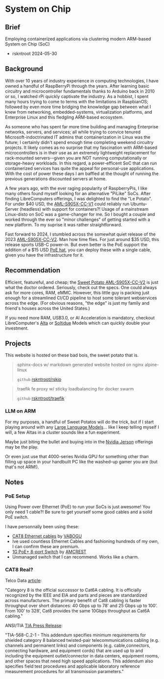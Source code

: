 # System on Chip

## Brief

Employing containerized applications via clustering modern ARM-based System on Chip (SoC) 

- rskntroot 2024-05-30

## Background

With over 10 years of industry experience in computing technologies, I have owned a handful of RaspBerryPi through the years. After learning basic circuitry and microcontroller fundamentals thanks to Arduino back in 2010 or so, I watched rPi quickly captivate the industry. As a hobbist, I spent many hours trying to come to terms with the limitations in RaspbianOS; followed by even more time bridging the knowledge gap between what I knew from networking, embedded-systems, virtualization platforms, and Enterprise Linux and this fledgling ARM-based ecosystem.

As someone who has spent far more time building and managing Enterprise networks, servers, and services; all while trying to convice tenured Microsoft-indoctrinated IT admins that containerization in Linux was the future; I certainly didn't spend enough time completing weekend circuitry projects. It likely comes as no surprise that my fascination with ARM-based microcontrollers is in their use as an extremely lightweight replacement for rack-mounted servers--given you are NOT running computationally or storage-heavy workloads. In this regard, a power-efficent SoC that can run containerized services has quite the appeal for personal-use applications. With the cost of power these days I am baffled at the thought of running the previous generations discounted servers at home.

A few years ago, with the ever raging popularity of RaspberryPis, I like many others found myself looking for an alternative "PiLike" SoCs. After finding LibreComputers offerings, I was delighted to find the "Le Potato". For under $40 USD, the [AML-S905X-CC-V1](https://libre.computer/products/aml-s905x-cc/) could reliably run Ubuntu-Server (headless) with support for containers?! Usage of a mainstream Linux-disto on SoC was a game-changer for me. So I bought a couple and worked through the ever so "minor challenges" of getting started with a new platform. To my suprise it was rather straightforward.

Fast forward to 2024, I stumbled across the somewhat quiet release of the 2023 [AML-S905X-CC-V2](https://libre.computer/products/aml-s905x-cc-v2/). Man how time flies. For just around $35 USD, this release sports USB-C power-in. But even better is the PoE support the addition of a $15 USD [PoE hat](https://www.loverpi.com/products/loverpi-poe-hat-with-pwm-fan-controller-for-aml-s905x-cc-v2-sweet-potato?_pos=1&_psq=poe&_ss=e&_v=1.0), you can deploy these with a single cable, given you have the infrastructure for it.

## Recommendation

Efficient, featureful, and cheap; the [Sweet Potato AML-S905X-CC-V2](https://libre.computer/products/aml-s905x-cc-v2/) is just what the doctor ordered. Seriously, check out the specs. One could always ask for more cores, RAM, eMMC. However, this little guy is packing just enough for a streamlined CI/CD pipeline to host some tolerant webservices across the edge. (For obvious reasons, "the edge" is just my family and friend's houses across the United States.)

If you need more RAM, USB3.0, or AI Acceleration is mandatory, checkout LibreComputer's [Alta](https://libre.computer/products/aml-a311d-cc/) or [Soltidue](https://libre.computer/products/aml-s905d3-cc/) Models which can quickly double your investment.

## Projects

This website is hosted on these bad bois, the sweet potato that is.

> sphinx-docs w/ markdown generated website hosted on nginx alpine-linux
>
> `github` [rskntroot/rskio](https://github.com/rskntroot/rskio)


> traefik fe proxy w/ sticky loadbalancing for docker swarm
>
> `github` [rskntroot/traefik](https://github.com/rskntroot/traefik/)

### LLM on ARM

For my purposes, a handful of Sweet Potatos will do the trick, but if I start playing around with any [Large Language Models](https://en.wikipedia.org/wiki/Large_language_model)... like I keep telling myself I will, a few Altas in a cluster sounds like a fun experiment.

Maybe just biting the bullet and buying into in the [Nvidia Jerson](https://developer.nvidia.com/embedded-computing) offerings may be the play.

Or even just use that 4000-series Nvidia GPU for something other than filling up space in your handbuilt PC like the washed-up gamer you are (but that's not ARM!).

## Notes

### PoE Setup

Using Power over Ethernet (PoE) to run your SoCs is just awesome! You only need 1 cable?! Be sure to get yourself some good cables and a solid PoE switch.

I have personnally been using these:
- [CAT8 Ethernet cables](https://www.amazon.com/Ethernet-Internet-Network-Professional-Shielded/dp/B08PL1P53C/ref=sr_1_4?crid=1ELCUKBT7V3YB&dib=eyJ2IjoiMSJ9.W2iSbQd5bQGYHCf-9Vt3AovS1xEhC0zzsheMJG1QFnYut2JmmRCQzZmwq60K1uSUoGiTU8RUzjOTwybWF9lFZrGDx4abFxPwgCaCQTvL9Fvqa6UQ4Qu6o6JWEZRkWwNUWK34Izz1HPf1r54hVQ2NrN6f1r6PDUk2NDEab2zld8MVx2zRT4-s-8-jgwi8ng6wccQVAiJu-kTGeN_fkNohbUcpUMkmE-ARnhBrV05qIZg.OigmTuqYLiyRtsbLu-nXFx2nluGZo0e0IwjWTcXuHgg&dib_tag=se&keywords=cat8%2Bethernet%2Bcable&qid=1717047302&sprefix=cat8%2Caps%2C134&sr=8-4&th=1) by [VABOGU](https://www.amazon.com/stores/VABOGU/page/20815F77-3E58-4871-A2EB-1772920695D9?ref_=ast_bln)
 - Ive used countless Ethernet Cables and fashioning hundreds of my own, I can confirm these are premium.
- [1G PoE+ 8-port Switch](https://www.amazon.com/dp/B08FCQ8BRC?ref=nb_sb_ss_w_as-reorder_k1_1_9&amp=&crid=1OZ5HYTQCXGAQ&amp=&sprefix=poe+switc) by [AMCREST](https://www.amazon.com/stores/Amcrest/page/2404E471-79FC-4D18-B767-8777D048264F?ref_=ast_bln)
 - Unmanaged switch that I can recommend. Works like a charm.

### CAT8 Real?

Telco Data [article](https://www.telco-data.com/blog/cat-cables/):

"Category 8 is the official successor to Cat6A cabling. It is officially recognized by the IEEE and EIA and parts and pieces are standardized across manufacturers. The primary benefit of Cat8 cabling is faster throughput over short distances: 40 Gbps up to 78’ and 25 Gbps up to 100’. From 100’ to 328’, Cat8 provides the same 10Gbps throughput as Cat6A cabling."


 ANSI/TIA [TIA Press Release](https://standards.tiaonline.org/tia-issues-new-balanced-twisted-pair-telecommunications-cabling-and-components-standard-addendum-1):

 "TIA-568-C.2-1 - This addendum specifies minimum requirements for shielded category 8 balanced twisted-pair telecommunications cabling (e.g. channels and permanent links) and components (e.g. cable,connectors, connecting hardware, and equipment cords) that are used up to and including the equipment outlet/connector in data centers, equipment rooms, and other spaces that need high speed applications. This addendum also specifies field test procedures and applicable laboratory reference measurement procedures for all transmission parameters."

